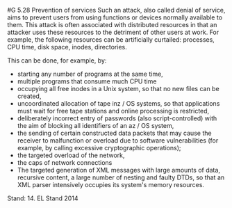 #G 5.28 Prevention of services
Such an attack, also called denial of service, aims to prevent users from using functions or devices normally available to them. This attack is often associated with distributed resources in that an attacker uses these resources to the detriment of other users at work. For example, the following resources can be artificially curtailed: processes, CPU time, disk space, inodes, directories.

This can be done, for example, by:

* starting any number of programs at the same time,
* multiple programs that consume much CPU time
* occupying all free inodes in a Unix system, so that no new files can be created,
* uncoordinated allocation of tape inz / OS systems, so that applications must wait for free tape stations and online processing is restricted,
* deliberately incorrect entry of passwords (also script-controlled) with the aim of blocking all identifiers of an az / OS system,
* the sending of certain constructed data packets that may cause the receiver to malfunction or overload due to software vulnerabilities (for example, by calling excessive cryptographic operations);
* the targeted overload of the network,
* the caps of network connections
* The targeted generation of XML messages with large amounts of data, recursive content, a large number of nesting and faulty DTDs, so that an XML parser intensively occupies its system's memory resources.


Stand: 14. EL Stand 2014




